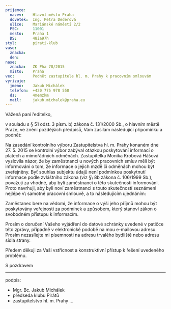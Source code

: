 ```yaml
---
prijemce: 
  nazev:    Hlavní město Praha
  dovetek:  Ing. Petra Dederová
  ulice:    Mariánské náměstí 2/2
  PSC:      11001
  mesto:    Praha 1
  DS:       48ia97h
styl:       pirati-klub
vase:
  znacka:   
  den:
nase:
  znacka:   ZK Pha 78/2015
  misto:    Praha
vec:        Podnět zastupitele hl. m. Prahy k pracovním smlouvám
vyrizuje:   
  jmeno:    Jakub Michálek
  telefon:  +420 775 978 550
  ds:       4memzkm
  mail:     jakub.michalek@praha.eu
---
```



Vážená paní ředitelko,

v souladu s § 51 odst. 3 písm. b) zákona č. 131/2000 Sb., o hlavním městě Praze, ve znění pozdějších předpisů, Vám zasílám následující
připomínku a podnět:

Na zasedání kontrolního výboru Zastupitelstva hl. m. Prahy konaném dne 27. 5. 2015
se kontrolní výbor zabýval otázkou poskytování informací o platech a mimořádných 
odměnách. Zastupitelka Monika Krobová Hášová vyslovila názor, že by zaměstnanci
u nových pracovních smluv měli být informováni o tom, že informace o jejich mzdě
či odměnách mohou být zveřejněny. Byť souhlas subjektu údajů není podmínkou poskytnutí 
informace podle zvláštního zákona (viz §\ 8b zákona č. 106/1999 Sb.), považuji 
za vhodné, aby byli zaměstnanci o této skutečnosti informováni. Proto navrhuji,
aby byli noví zaměstnanci s touto skutečností seznámeni nejlépe v\ samotné
pracovní smlouvě, a to následujícím ujednáním:

Zaměstanec bere na vědomí, že informace o výši jeho příjmů mohou být poskytovány
veřejnosti za podmínek a způsobem, který stanoví zákon o svobodném přístupu 
k informacím.

Prosím o doručení Vašeho vyjádření do datové schránky uvedené v patičce této zprávy, případně v elektronické podobě na mou e-mailovou adresu. Prosím nezasílejte mi písemnosti na adresu trvalého bydliště nebo adresu sídla strany.

Předem děkuji za Vaši vstřícnost a konstruktivní přístup k řešení uvedeného
problému.

S pozdravem

---
podpis:
  - Mgr. Bc. Jakub Michálek
  - předseda klubu Pirátů
  - zastupitelstvo hl. m. Prahy
...

